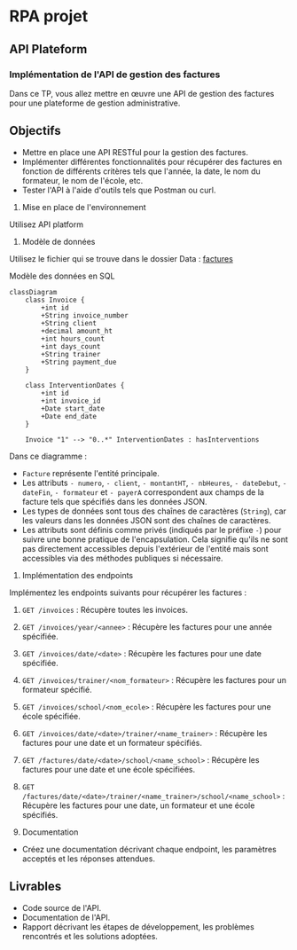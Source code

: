 # RPA projet

## API Plateform

### Implémentation de l'API de gestion des factures

Dans ce TP, vous allez mettre en œuvre une API de gestion des factures pour une plateforme de gestion administrative. 

## Objectifs

- Mettre en place une API RESTful pour la gestion des factures.
- Implémenter différentes fonctionnalités pour récupérer des factures en fonction de différents critères tels que l'année, la date, le nom du formateur, le nom de l'école, etc.
- Tester l'API à l'aide d'outils tels que Postman ou curl.

1. Mise en place de l'environnement

Utilisez API platform

1. Modèle de données

Utilisez le fichier qui se trouve dans le dossier Data : [factures](./app-fastapi-rpa/db/invoices.json)

Modèle des données en SQL

```mermaid
classDiagram
    class Invoice {
        +int id
        +String invoice_number
        +String client
        +decimal amount_ht
        +int hours_count
        +int days_count
        +String trainer
        +String payment_due
    }

    class InterventionDates {
        +int id
        +int invoice_id
        +Date start_date
        +Date end_date
    }

    Invoice "1" --> "0..*" InterventionDates : hasInterventions
```

Dans ce diagramme :

- `Facture` représente l'entité principale.
- Les attributs `- numero`, `- client`, `- montantHT`, `- nbHeures`, `- dateDebut`, `- dateFin`, `- formateur` et `- payerA` correspondent aux champs de la facture tels que spécifiés dans les données JSON.
- Les types de données sont tous des chaînes de caractères (`String`), car les valeurs dans les données JSON sont des chaînes de caractères.
- Les attributs sont définis comme privés (indiqués par le préfixe `-`) pour suivre une bonne pratique de l'encapsulation. Cela signifie qu'ils ne sont pas directement accessibles depuis l'extérieur de l'entité mais sont accessibles via des méthodes publiques si nécessaire.

1. Implémentation des endpoints

Implémentez les endpoints suivants pour récupérer les factures :

   1. `GET /invoices` : Récupère toutes les invoices.
   2. `GET /invoices/year/<annee>` : Récupère les factures pour une année spécifiée.
   3. `GET /invoices/date/<date>` : Récupère les factures pour une date spécifiée.
   4. `GET /invoices/trainer/<nom_formateur>` : Récupère les factures pour un formateur spécifié.
   5. `GET /invoices/school/<nom_ecole>` : Récupère les factures pour une école spécifiée.
   6. `GET /invoices/date/<date>/trainer/<name_trainer>` : Récupère les factures pour une date et un formateur spécifiés.
   7. `GET /factures/date/<date>/school/<name_school>` : Récupère les factures pour une date et une école spécifiées.
   8. `GET /factures/date/<date>/trainer/<name_trainer>/school/<name_school>` : Récupère les factures pour une date, un formateur et une école spécifiés.


1. Documentation

- Créez une documentation décrivant chaque endpoint, les paramètres acceptés et les réponses attendues.

## Livrables

- Code source de l'API.
- Documentation de l'API.
- Rapport décrivant les étapes de développement, les problèmes rencontrés et les solutions adoptées.
